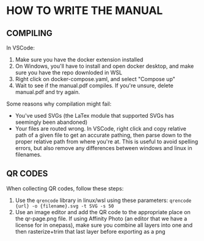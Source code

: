 # HOW TO WRITE THE MANUAL

## COMPILING
In VSCode:
1. Make sure you have the docker extension installed
2. On Windows, you'll have to install and open docker desktop, and make sure you have the repo downloded in WSL
3. Right click on docker-compose.yaml, and select "Compose up"
4. Wait to see if the manual.pdf compiles. If you're unsure, delete manual.pdf and try again.

Some reasons why compilation might fail:
- You've used SVGs (the LaTex module that supported SVGs has seemingly been abandoned)
- Your files are routed wrong. In VSCode, right click and copy relative path of a given file to get an accurate pathing, then parse down to the proper relative path from where you're at. This is useful to avoid spelling errors, but also remove any differences between windows and linux in filenames.

## QR CODES
When collecting QR codes, follow these steps:
1. Use the `qrencode` library in linux/wsl using these parameters: `qrencode {url} -o {filename}.svg -t SVG -s 50`
2. Use an image editor and add the QR code to the appropriate place on the qr-page.png file. If using Affinity Photo (an editor that we have a license for in onepass), make sure you combine all layers into one and then rasterize+trim that last layer before exporting as a png
